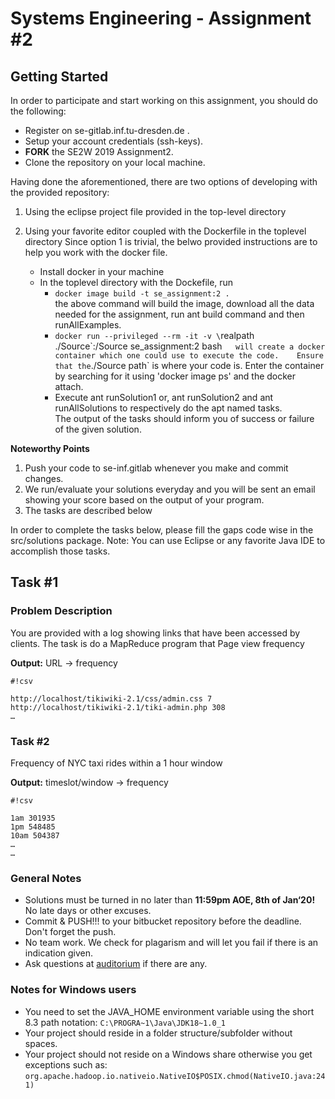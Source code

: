 # Systems Engineering - Assignment #2 #

## Getting Started ##
In order to participate and start working on this assignment, you should do the following:
* Register on se-gitlab.inf.tu-dresden.de .
* Setup your account credentials (ssh-keys).
* **FORK** the SE2W 2019 Assignment2.
* Clone the repository on your local machine.

Having done the aforementioned, there are two options of developing with the provided repository:
1. Using the eclipse project file provided in the top-level directory
2. Using your favorite editor coupled with the Dockerfile in the toplevel directory
Since option 1 is trivial, the belwo provided instructions are to help you work with the docker file.

    * Install docker in your machine
    * In the toplevel directory with the Dockefile, run 
        * `docker image build -t se_assignment:2 .`   
        the above command will build the image, download all the data needed for the assignment, run ant build command and then runAllExamples.
        * `docker run --privileged --rm -it -v \`realpath ./Source\`:/Source se_assignment:2  bash`   
        will create a docker container which one could use to execute the code.   
        Ensure that the `./Source path` is where your code is.
        Enter the container by searching for it using 'docker image ps' and the docker attach.   
        * Execute ant runSolution1 or, ant runSolution2  and ant runAllSolutions to respectively do the apt named tasks.   
        The output of the tasks should inform you of success or failure of the given solution.

**Noteworthy Points**
1. Push your code to se-inf.gitlab whenever you make and commit changes.
2. We run/evaluate your solutions everyday and you will be sent an email showing your score based on the output of your program.
3. The tasks are described below

In order to complete the tasks below, please fill the gaps code wise in the src/solutions package. Note: You can use Eclipse or any favorite Java IDE to accomplish those tasks.

## Task #1 ##
### Problem Description ###
You are provided with a log showing links that have been accessed by clients.
The task is do a MapReduce program that 
Page view frequency

**Output:** URL → frequency

```
#!csv

http://localhost/tikiwiki-2.1/css/admin.css 7
http://localhost/tikiwiki-2.1/tiki-admin.php 308
…
```


### Task #2 ###
Frequency of NYC taxi rides within a 1 hour window

**Output:** timeslot/window → frequency

```
#!csv

1am 301935
1pm 548485
10am 504387
…
…
```
### General Notes ###
* Solutions must be turned in no later than **11:59pm AOE, 8th of Jan‘20!** No late days or other excuses.
* Commit & PUSH!!! to your bitbucket repository before the deadline. Don't forget the push.
* No team work. We check for plagarism and will let you fail if there is an indication given.
* Ask questions at [auditorium](https://auditorium.inf.tu-dresden.de) if there are any.


### Notes for Windows users ###
* You need to set the JAVA_HOME environment variable using the short 8.3 path notation: ```C:\PROGRA~1\Java\JDK18~1.0_1```
* Your project should reside in a folder structure/subfolder without spaces.
* Your project should not reside on a Windows share otherwise you get exceptions such as: ```org.apache.hadoop.io.nativeio.NativeIO$POSIX.chmod(NativeIO.java:241)```
